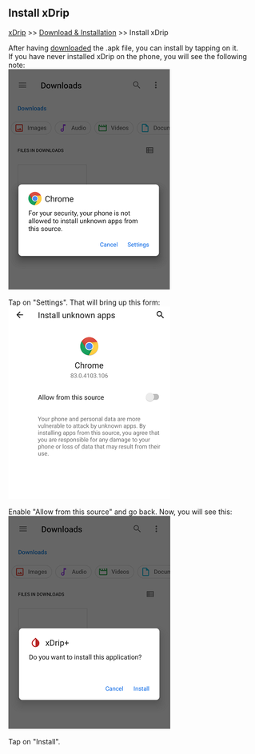 ## Install xDrip  
[xDrip](../README.md) >> [Download & Installation](./Installation_page) >> Install xDrip  
  
After having [downloaded](./Download-xDrip) the .apk file, you can install by tapping on it.  
If you have never installed xDrip on the phone, you will see the following note:  
![](./images/InstallNotAllowed.png)  
  
Tap on "Settings".  That will bring up this form:  
![](./images/AllowFromThisSource.png)  
  
Enable "Allow from this source" and go back.  Now, you will see this:  
![](./images/WantToInstall.png)  
  
Tap on "Install".  
  
